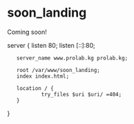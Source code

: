 # soon_landing
Coming soon!

server {
       listen 80;
       listen [::]:80;

       server_name www.prolab.kg prolab.kg;

       root /var/www/soon_landing;
       index index.html;

       location / {
               try_files $uri $uri/ =404;
       }
}
